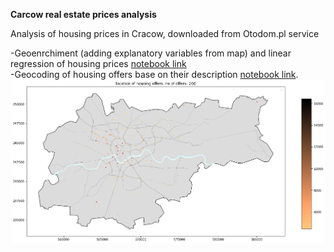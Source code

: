 <b>Carcow real estate prices analysis </b>

Analysis of housing prices in Cracow, downloaded from Otodom.pl service

-Geoenrchiment (adding explanatory variables from map) and linear regression of housing prices [notebook link](https://nbviewer.jupyter.org/github/marcinszwagrzyk/Carcow_real_estate_prices/blob/70f328cf50e69f8437447348f7ca773fa5cad560/OTO_dom_regression_geo_enrichment.ipynb)
<br>
-Geocoding of housing offers base on their description [notebook link](https://nbviewer.jupyter.org/github/marcinszwagrzyk/Carcow_real_estate_prices/blob/master/OTO_dom_geocoding.ipynb).
![geolocated_offers](map.png)

